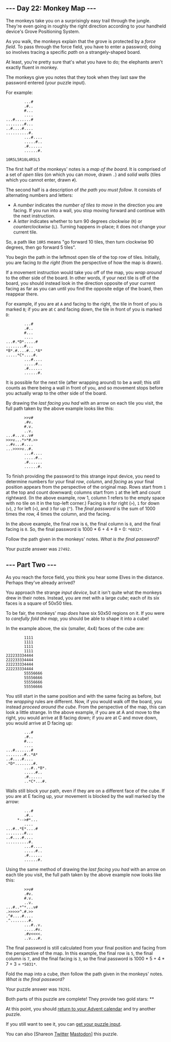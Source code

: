 
--- Day 22: Monkey Map ---
--------------------------

The monkeys take you on a surprisingly easy trail through the jungle. They're even going in roughly the right direction according to your handheld device's Grove Positioning System.


As you walk, the monkeys explain that the grove is protected by a *force field*. To pass through the force field, you have to enter a password; doing so involves tracing a specific *path* on a strangely-shaped board.


At least, you're pretty sure that's what you have to do; the elephants aren't exactly fluent in monkey.


The monkeys give you notes that they took when they last saw the password entered (your puzzle input).


For example:



```
        ...#
        .#..
        #...
        ....
...#.......#
........#...
..#....#....
..........#.
        ...#....
        .....#..
        .#......
        ......#.

10R5L5R10L4R5L5

```

The first half of the monkeys' notes is a *map of the board*. It is comprised of a set of *open tiles* (on which you can move, drawn `.`) and *solid walls* (tiles which you cannot enter, drawn `#`).


The second half is a description of *the path you must follow*. It consists of alternating numbers and letters:


* A *number* indicates the *number of tiles to move* in the direction you are facing. If you run into a wall, you stop moving forward and continue with the next instruction.
* A *letter* indicates whether to turn 90 degrees *clockwise* (`R`) or *counterclockwise* (`L`). Turning happens in-place; it does not change your current tile.


So, a path like `10R5` means "go forward 10 tiles, then turn clockwise 90 degrees, then go forward 5 tiles".


You begin the path in the leftmost open tile of the top row of tiles. Initially, you are facing *to the right* (from the perspective of how the map is drawn).


If a movement instruction would take you off of the map, you *wrap around* to the other side of the board. In other words, if your next tile is off of the board, you should instead look in the direction opposite of your current facing as far as you can until you find the opposite edge of the board, then reappear there.


For example, if you are at `A` and facing to the right, the tile in front of you is marked `B`; if you are at `C` and facing down, the tile in front of you is marked `D`:



```
        ...#
        .#..
        #...
        ....
...#.*D*.....#
........#...
*B*.#....#...*A*
.....*C*....#.
        ...#....
        .....#..
        .#......
        ......#.

```

It is possible for the next tile (after wrapping around) to be a *wall*; this still counts as there being a wall in front of you, and so movement stops before you actually wrap to the other side of the board.


By drawing the *last facing you had* with an arrow on each tile you visit, the full path taken by the above example looks like this:



```
        >>v#    
        .#v.    
        #.v.    
        ..v.    
...#...v..v#    
>>>v...*>*#.>>    
..#v...#....    
...>>>>v..#.    
        ...#....
        .....#..
        .#......
        ......#.

```

To finish providing the password to this strange input device, you need to determine numbers for your final *row*, *column*, and *facing* as your final position appears from the perspective of the original map. Rows start from `1` at the top and count downward; columns start from `1` at the left and count rightward. (In the above example, row 1, column 1 refers to the empty space with no tile on it in the top-left corner.) Facing is `0` for right (`>`), `1` for down (`v`), `2` for left (`<`), and `3` for up (`^`). The *final password* is the sum of 1000 times the row, 4 times the column, and the facing.


In the above example, the final row is `6`, the final column is `8`, and the final facing is `0`. So, the final password is 1000 \* 6 + 4 \* 8 + 0: `*6032*`.


Follow the path given in the monkeys' notes. *What is the final password?*



Your puzzle answer was `27492`.

--- Part Two ---
----------------

As you reach the force field, you think you hear some Elves in the distance. Perhaps they've already arrived?


You approach the strange *input device*, but it isn't quite what the monkeys drew in their notes. Instead, you are met with a large *cube*; each of its six faces is a square of 50x50 tiles.


To be fair, the monkeys' map *does* have six 50x50 regions on it. If you were to *carefully fold the map*, you should be able to shape it into a cube!


In the example above, the six (smaller, 4x4) faces of the cube are:



```
        1111
        1111
        1111
        1111
222233334444
222233334444
222233334444
222233334444
        55556666
        55556666
        55556666
        55556666

```

You still start in the same position and with the same facing as before, but the *wrapping* rules are different. Now, if you would walk off the board, you instead *proceed around the cube*. From the perspective of the map, this can look a little strange. In the above example, if you are at A and move to the right, you would arrive at B facing down; if you are at C and move down, you would arrive at D facing up:



```
        ...#
        .#..
        #...
        ....
...#.......#
........#..*A*
..#....#....
.*D*........#.
        ...#..*B*.
        .....#..
        .#......
        ..*C*...#.

```

Walls still block your path, even if they are on a different face of the cube. If you are at E facing up, your movement is blocked by the wall marked by the arrow:



```
        ...#
        .#..
     *-->#*...
        ....
...#..*E*....#
........#...
..#....#....
..........#.
        ...#....
        .....#..
        .#......
        ......#.

```

Using the same method of drawing the *last facing you had* with an arrow on each tile you visit, the full path taken by the above example now looks like this:



```
        >>v#    
        .#v.    
        #.v.    
        ..v.    
...#..*^*...v#    
.>>>>>^.#.>>    
.^#....#....    
.^........#.    
        ...#..v.
        .....#v.
        .#v<<<<.
        ..v...#.

```

The final password is still calculated from your final position and facing from the perspective of the map. In this example, the final row is `5`, the final column is `7`, and the final facing is `3`, so the final password is 1000 \* 5 + 4 \* 7 + 3 = `*5031*`.


Fold the map into a cube, *then* follow the path given in the monkeys' notes. *What is the final password?*



Your puzzle answer was `78291`.

Both parts of this puzzle are complete! They provide two gold stars: \*\*


At this point, you should [return to your Advent calendar](/2022) and try another puzzle.


If you still want to see it, you can [get your puzzle input](22/input).


You can also [Shareon
 [Twitter](https://twitter.com/intent/tweet?text=I%27ve+completed+%22Monkey+Map%22+%2D+Day+22+%2D+Advent+of+Code+2022&url=https%3A%2F%2Fadventofcode%2Ecom%2F2022%2Fday%2F22&related=ericwastl&hashtags=AdventOfCode)
[Mastodon](javascript:void(0);)] this puzzle.


